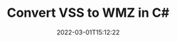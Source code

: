 ---
############################# Static ############################
layout: "auto-gen-conversion"
date: 2022-03-01T15:12:22
draft: false
otherformats: doc docm docx dot dotm dotx epub md odt ott pdf rtf tex txt vdx vsdm vsdx vssm vssx vstm vstx vsx vtx xps
breadcrumb: VSS to WMZ in C#

############################# Head ############################
head_title: "VSS to WMZ Converter in C#"
head_description: "Convert VSS to WMZ in .NET using a few lines of code. Use the GroupDocs Document Conversion API to convert over 160 file formats."

############################# Header ############################
title: "Convert VSS to WMZ in C#"
description: "VSS to WMZ conversion with a few lines of .NET code"
bg_image: "https://cms.admin.containerize.com/templates/aspose/App_Themes/V3/images/bg/header1.png"
bg_overlay: false
button:
    enable: true

############################# SubMenu ############################
submenu:
    enable: true

    left:
        img_alt: "GroupDocs.Conversion for .NET"
        image: "https://cms.admin.containerize.com/templates/groupdocs/images/product-logos/90x90-noborder/groupdocs-conversion-net.png"
        product: "GroupDocs.Conversion"
        platform: ".NET"

    

############################# About ############################
about:
    enable: true
    title: "About GroupDocs.Conversion для .NET API"
    content: |
        [GroupDocs.Conversion for .NET](https://products.groupdocs.com/conversion/net/) can be used to convert Microsoft Word, Excel, PowerPoint, PDF, Visio and other formats. GroupDocs.Conversion is a standalone API that is suitable for back-end and internal systems where high performance is required. It does not depend on any software such as Microsoft or Open Office.
    

overview:
    enable: true
    content: |
        Convert your VSS files to WMZ in .NET easily. You can use just a couple of C# code lines in any platform of your choice like - Windows, Linux, macOS.
        You can try VSS to WMZ conversion for free and evaluate conversion results quality.
        Along with simple file conversion scenarios you can try more advanced options for loading source VSS file and for saving output WMZ result. 
        
        For example, for the source VSS file you may use the following load options:

        * auto-detect file format;
        * specify password for protected files (if file format supports it);
        * replace missing fonts to preserve document appearance.
        
        There are also advanced convert options for the WMZ file:

        * convert specific document page or page range;
        * add a watermark to the converted WMZ file.

        Once conversion is completed you can save your WMZ file to the local file path or any third-party storage like FTP, Amazon S3, Google Drive, Dropbox etc.
        Please note - to convert VSS to WMZ there is no need for any additional software installed - like MS Office, Open Office, Adobe Acrobat Reader etc. 


############################# Steps ############################
steps:
    enable: true
    title_left: "Steps to convert VSS to WMZ in C#"
    content_left: |
        [GroupDocs.Conversion](https://products.groupdocs.com/conversion/net/) makes it easy for developers to convert a VSS file to WMZ with a few lines of code.

        * Create an instance of the Converter class and provide the file VSS with the full path
        * Create and set ConvertOptions for WMZ type.
        * Call the Converter.Convert method and pass the full path and format (WMZ) as a parameter
        
    title_right: "System Requirements"
    content_right: |
        Basic conversion with GroupDocs.Conversion for .NET can be done in just a few simple steps. Our APIs are supported on all major platforms and operating systems. Before executing the code below, make sure you have the following prerequisites installed on your system.

        * Operating systems: Microsoft Windows, Linux, MacOS
        * Development environments: Microsoft Visual Studio, Xamarin, MonoDevelop
        * Frameworks: .NET Framework, .NET Standard, .NET Core, Mono
        * Get the latest GroupDocs.Conversion for .NET from [Nuget](https://www.nuget.org/packages/groupdocs.conversion)
        
    code: |
        ```cs
        // Load VSS file
        var converter = new GroupDocs.Conversion.Converter("template.vss");
        // Set conversion parameters for WMZ format
        var convertOptions = converter.GetPossibleConversions()["wmz"].ConvertOptions;
        // Convert to WMZ format
        converter.Convert("output.wmz", convertOptions);        
        ```
        
demos:
    enable: true
    title: "VSS to WMZ Live Demo"
    content: |
       Convert VSS to WMZ now by visiting the [GroupDocs.Conversion App](https://products.groupdocs.app/conversion/family) website. Online demo has the following advantages
          

more_formats:
    enable: true
    title: "Other supported transformations VSS"
    content: "You can also convert VSS to many other file formats. Please see the list below."
       
       
back_to_top:
    enable: true
---